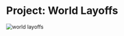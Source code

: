 # Project: World Layoffs
![world layoffs](https://github.com/RajalakshmiSubramanian11/SQL-Project/assets/173561058/828b1327-6bc3-45ad-82f7-c11e3365843b)
